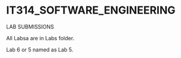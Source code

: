 # IT314_SOFTWARE_ENGINEERING
LAB SUBMISSIONS 

All Labsa are in Labs folder.

Lab 6 or 5 named as Lab 5.
